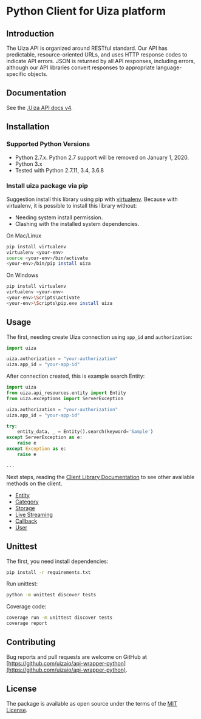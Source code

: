 # Python Client for Uiza platform

## Introduction

The Uiza API is organized around RESTful standard. Our API has predictable, resource-oriented URLs, and uses HTTP response codes to indicate API errors. JSON is returned by all API responses, including errors, although our API libraries convert responses to appropriate language-specific objects.

## Documentation

See the [.Uiza API docs v4](https://docs.uiza.io/v4).

## Installation

### Supported Python Versions

- Python 2.7.x. Python 2.7 support will be removed on January 1, 2020.
- Python 3.x
- Tested with Python 2.7.11, 3.4, 3.6.8

### Install uiza package via pip

Suggestion install this library using pip with [virtualenv](https://virtualenv.pypa.io/en/latest/). Because with virtualenv, it is possible to install this library without:

- Needing system install permission.
- Clashing with the installed system dependencies.

On Mac/Linux

```bash
pip install virtualenv
virtualenv <your-env>
source <your-env>/bin/activate
<your-env>/bin/pip install uiza
```

On Windows

```bash
pip install virtualenv
virtualenv <your-env>
<your-env>\Scripts\activate
<your-env>\Scripts\pip.exe install uiza
```

## Usage

The first, needing create Uiza connection using `app_id` and `authorization`:

```python
import uiza

uiza.authorization = "your-authorization"
uiza.app_id = "your-app-id"

``` 

After connection created, this is example search Entity:

```python
import uiza
from uiza.api_resources.entity import Entity
from uiza.exceptions import ServerException

uiza.authorization = "your-authorization"
uiza.app_id = "your-app-id"

try:
    entity_data, _ = Entity().search(keyword='Sample')
except ServerException as e:
    raise e
except Exception as e:
    raise e

...

```

Next steps, reading the [Client Library Documentation]() to see other available methods on the client.

- [Entity](https://github.com/uizaio/api-wrapper-python/blob/master/docs/entity.md)
- [Category](https://github.com/uizaio/api-wrapper-python/blob/master/docs/category.md)
- [Storage](https://github.com/uizaio/api-wrapper-python/blob/master/docs/storage.md)
- [Live Streaming](https://github.com/uizaio/api-wrapper-python/blob/master/docs/live.md)
- [Callback](https://github.com/uizaio/api-wrapper-python/blob/master/docs/callback.md)
- [User](https://github.com/uizaio/api-wrapper-python/blob/master/docs/user.md)

## Unittest

The first, you need install dependencies:

```bash
pip install -r requirements.txt
```

Run unittest:

```bash
python -m unittest discover tests
```

Coverage code:

```bash
coverage run -m unittest discover tests
coverage report
``` 


## Contributing

Bug reports and pull requests are welcome on GitHub at [https://github.com/uizaio/api-wrapper-python](https://github.com/uizaio/api-wrapper-python).

## License

The package is available as open source under the terms of the [MIT License](https://choosealicense.com/licenses/mit/).
